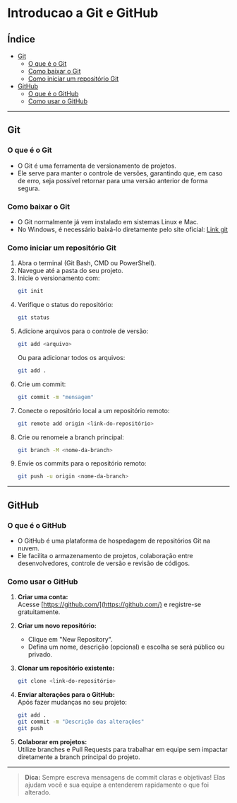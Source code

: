 # Introducao a Git e GitHub

## Índice

- [Git](#git)
  - [O que é o Git](#o-que-é-o-git)
  - [Como baixar o Git](#como-baixar-o-git)
  - [Como iniciar um repositório Git](#como-iniciar-um-repositório-git)
- [GitHub](#github)
  - [O que é o GitHub](#o-que-é-o-github)
  - [Como usar o GitHub](#como-usar-o-github)

---

## Git

### O que é o Git

- O Git é uma ferramenta de versionamento de projetos.
- Ele serve para manter o controle de versões, garantindo que, em caso de erro, seja possível retornar para uma versão anterior de forma segura.

### Como baixar o Git

- O Git normalmente já vem instalado em sistemas Linux e Mac.
- No Windows, é necessário baixá-lo diretamente pelo site oficial: [Link git](https://git-scm.com/)

### Como iniciar um repositório Git

1. Abra o terminal (Git Bash, CMD ou PowerShell).
2. Navegue até a pasta do seu projeto.
3. Inicie o versionamento com:
   ```bash
   git init
   ```
4. Verifique o status do repositório:
   ```bash
   git status
   ```
5. Adicione arquivos para o controle de versão:
   ```bash
   git add <arquivo>
   ```
   Ou para adicionar todos os arquivos:
   ```bash
   git add .
   ```
6. Crie um commit:
   ```bash
   git commit -m "mensagem"
   ```
7. Conecte o repositório local a um repositório remoto:
   ```bash
   git remote add origin <link-do-repositório>
   ```
8. Crie ou renomeie a branch principal:
   ```bash
   git branch -M <nome-da-branch>
   ```
9. Envie os commits para o repositório remoto:
   ```bash
   git push -u origin <nome-da-branch>
   ```

---

## GitHub

### O que é o GitHub

- O GitHub é uma plataforma de hospedagem de repositórios Git na nuvem.
- Ele facilita o armazenamento de projetos, colaboração entre desenvolvedores, controle de versão e revisão de códigos.

### Como usar o GitHub

1. **Criar uma conta:**  
   Acesse [https://github.com/](https://github.com/) e registre-se gratuitamente.

2. **Criar um novo repositório:**

   - Clique em "New Repository".
   - Defina um nome, descrição (opcional) e escolha se será público ou privado.

3. **Clonar um repositório existente:**

   ```bash
   git clone <link-do-repositório>
   ```

4. **Enviar alterações para o GitHub:**  
   Após fazer mudanças no seu projeto:

   ```bash
   git add .
   git commit -m "Descrição das alterações"
   git push
   ```

5. **Colaborar em projetos:**  
   Utilize branches e Pull Requests para trabalhar em equipe sem impactar diretamente a branch principal do projeto.

---

> **Dica:** Sempre escreva mensagens de commit claras e objetivas! Elas ajudam você e sua equipe a entenderem rapidamente o que foi alterado.

<!-- Gia pa tirar duvidas futuras -->
